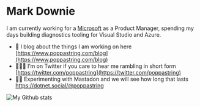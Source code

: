 # Mark Downie

I am currently working for a [Microsoft](https://www.microsoft.com/) as a Product Manager, spending my days building diagnostics tooling for Visual Studio and Azure.

- 📝 I blog about the things I am working on here [https://www.poppastring.com/blog](https://www.poppastring.com/blog)
- 🤷🏿‍♂️ I’m on Twitter if you care to hear me rambling in short form [https://twitter.com/poppastring](https://twitter.com/poppastring)
- 🙏🏿 Experimenting with Mastadon and we will see how long that lasts <a rel="me" href="https://dotnet.social/@poppastring">https://dotnet.social/@poppastring</a>



![My Github stats](https://github-readme-stats.vercel.app/api?username=poppastring&show_icons=true&theme=synthwave)
